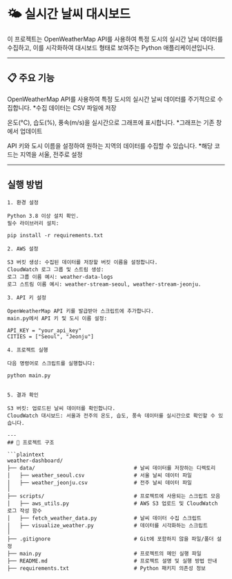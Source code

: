 # 🌤️ 실시간 날씨 대시보드
이 프로젝트는 OpenWeatherMap API를 사용하여 특정 도시의 실시간 날씨 데이터를 수집하고, 이를 시각화하여 대시보드 형태로 보여주는 Python 애플리케이션입니다.

---

## 📋 주요 기능

OpenWeatherMap API를 사용하여 특정 도시의 실시간 날씨 데이터를 주기적으로 수집합니다.
*수집 데이터는 CSV 파일에 저장

온도(°C), 습도(%), 풍속(m/s)을 실시간으로 그래프에 표시합니다.
*그래프는 기존 창에서 업데이트

API 키와 도시 이름을 설정하여 원하는 지역의 데이터를 수집할 수 있습니다.
*해당 코드는 지역을 서울, 전주로 설정

---

## 실행 방법

```plaintext
1. 환경 설정

Python 3.8 이상 설치 확인.
필수 라이브러리 설치:

pip install -r requirements.txt

2. AWS 설정

S3 버킷 생성: 수집된 데이터를 저장할 버킷 이름을 설정합니다.
CloudWatch 로그 그룹 및 스트림 생성:
로그 그룹 이름 예시: weather-data-logs
로그 스트림 이름 예시: weather-stream-seoul, weather-stream-jeonju.

3. API 키 설정

OpenWeatherMap API 키를 발급받아 스크립트에 추가합니다.
main.py에서 API 키 및 도시 이름 설정:

API_KEY = "your_api_key"
CITIES = ["Seoul", "Jeonju"]

4. 프로젝트 실행

다음 명령어로 스크립트를 실행합니다:

python main.py


5. 결과 확인

S3 버킷: 업로드된 날씨 데이터를 확인합니다.
CloudWatch 대시보드: 서울과 전주의 온도, 습도, 풍속 데이터를 실시간으로 확인할 수 있습니다.

---
## 📁 프로젝트 구조

```plaintext
weather-dashboard/
├── data/                                # 날씨 데이터를 저장하는 디렉토리
│   ├── weather_seoul.csv                # 서울 날씨 데이터 파일
│   ├── weather_jeonju.csv               # 전주 날씨 데이터 파일
│
├── scripts/                             # 프로젝트에 사용되는 스크립트 모음
│   ├── aws_utils.py                     # AWS S3 업로드 및 CloudWatch 로그 작성 함수
│   ├── fetch_weather_data.py            # 날씨 데이터 수집 스크립트
│   ├── visualize_weather.py             # 데이터를 시각화하는 스크립트
│
├── .gitignore                           # Git에 포함하지 않을 파일/폴더 설정
├── main.py                              # 프로젝트의 메인 실행 파일
├── README.md                            # 프로젝트 설명 및 실행 방법 안내
├── requirements.txt                     # Python 패키지 의존성 정보

